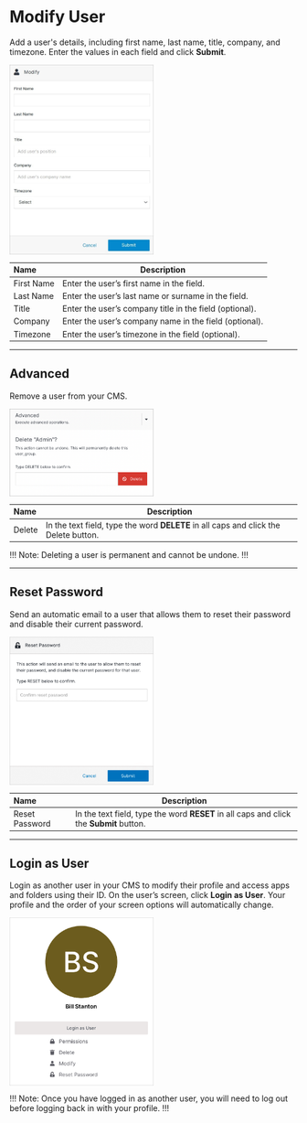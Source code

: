 # Modify User

Add a user's details, including first name, last name, title, company, and timezone. Enter the values in each field and click **Submit**.

<img src="../../../images/modify-user.jpg" alt="modify" style="width: 50%; display: block"></a>

**Name** | **Description** 
:--- | ---
First Name | Enter the user’s first name in the field.
Last Name | Enter the user’s last name or surname in the field.
Title | Enter the user’s company title in the field (optional).
Company | Enter the user’s company name in the field (optional).
Timezone | Enter the user’s timezone in the field (optional).

---

## Advanced

Remove a user from your CMS.

<img src="../../../images/modify2.png" alt="modify2" style="width: 50%; display: block"></a>

**Name** | **Description** 
:--- | ---
Delete | In the text field, type the word **DELETE** in all caps and click the Delete button.

!!! Note:
Deleting a user is permanent and cannot be undone.
!!!

---

## Reset Password

Send an automatic email to a user that allows them to reset their password and disable their current password.

<img src="../../../images/modify3.png" alt="modify3" style="width: 50%; display: block"></a>

**Name** | **Description** 
:--- | ---
Reset Password | In the text field, type the word **RESET** in all caps and click the **Submit** button.

---

## Login as User

Login as another user in your CMS to modify their profile and access apps and folders using their ID. On the user’s screen, click **Login as User**. Your profile and the order of your screen options will automatically change.

<img src="../../../images/modify4.png" alt="modify4" style="width: 50%; display: block"></a>

!!! Note:
Once you have logged in as another user, you will need to log out before logging back in with your profile.
!!!